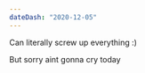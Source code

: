 ```yaml
---
dateDash: "2020-12-05"
---
```


Can literally screw up everything :)

But sorry aint gonna cry today